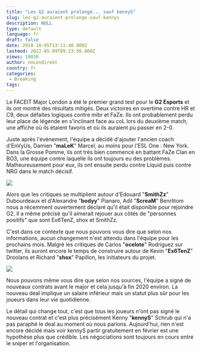 ```yaml
---
title: "Les G2 auraient prolongé... sauf kennyS"
slug: les-g2-auraient-prolonge-sauf-kennys
description: NULL
type: default
language: fr
draft: false
date: 2018-10-05T13:11:40.000Z
lastmod: 2022-05-09T09:23:56.000Z
views: 10030
author: neLendirekt
country: fr
categories:
 - Breaking
tags:
---
```

Le FACEIT Major London a été le premier grand test pour le **G2 Esports** et ils ont montré des résultats mitigés. Deux victoires en overtime contre HR et C9, deux défaites logiques contre mibr et FaZe. Ils ont probablement perdu leur place de légende en s'inclinant face au coL lors du deuxième match, une affiche où ils étaient favoris et où ils auraient pu passer en 2-0.

Juste après l'événement, l'équipe a décidé d'ajouter l'ancien coach d'EnVyUs, Damien "**maLeK**" Marcel, au moins pour l'ESL One : New York. Dans la Grosse Pomme, ils ont très bien commencé en battant FaZe Clan en BO3, une équipe contre laquelle ils ont toujours eu des problèmes. Malheureusement pour eux, ils ont ensuite perdu contre Liquid puis contre NRG dans le match décisif.

![](https://flickshot-ue.s3.eu-west-2.amazonaws.com/flickshot/article/5bb754c2d0bdc/images/ZezQqvqDJhsEga6vuFDqjHoZXkmQcNFcSGDR1Lgm.png)

Alors que les critiques se multiplient autour d'Edouard "**SmithZz**" Dubourdeaux et d'Alexandre "**bodyy**" Pianaro, Adil "**ScreaM**" Benrlitom nous a récemment ouvertement déclaré qu'il était disponible pour rejoindre G2\. Il a même précisé qu'il aimerait rejouer aux côtés de "personnes positifs" que sont Ex6TenZ, shox et SmithZz.

C'est dans ce contexte que nous pouvons vous dire que selon nos informations, aucun changement n'est attendu dans l'équipe pour les prochains mois. Malgré les critiques de Carlos "**ocelote**" Rodríguez sur twitter, ils auront encore le temps de construire autour de Kevin "**Ex6TenZ**" Droolans et Richard "**shox**" Papillon, les initiateurs du projet.

![](https://flickshot-ue.s3.eu-west-2.amazonaws.com/flickshot/article/5bb754c2d0bdc/images/NAMzkH6p5KE9rnJLPnU1q2nMiMJc8imBErmGp8BM.jpeg)

Nous pouvons même vous dire que selon nos sources, l'équipe a signé de nouveaux contrats avant le major et cela jusqu'à fin 2020 environ. La nouveau deal implique un salaire inférieur mais un statut plus sûr pour les joueurs dans leur vie quotidienne.

Le détail qui change tout, c'est que tous les joueurs n'ont pas signé le nouveau contrat et c'est plus précisément Kenny "**kennyS**" Schrub qui n'a pas paraphé le deal au moment où nous parlons. Aujourd'hui, rien n'est encore décidé mais voir kennyS partir gratuitement en février est une hypothèse plus que crédible. Les négociations sont toujours en cours entre le sniper et l'organisation.
